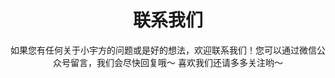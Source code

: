---
title : "联系我们"
subtitle : "如果您有任何关于小宇方的问题或是好的想法，欢迎联系我们！您可以通过微信公众号留言，我们会尽快回复哦～
喜欢我们还请多多关注哟～"
contactItem:
# contact Item loop
  - title : "联系人：梁经理"
    icon : "ti-headphone-alt" # themify icon pack : https://themify.me/themify-icons
    list:
      - listItem : "177 1735 4212"
        
    # contact Item loop
  - title : "微信公众号"
    icon : "ti-email" # themify icon pack : https://themify.me/themify-icons
    list:
      - listItem : "sututech"
        
    # contact Item loop
  - title : "地址"
    icon : "ti-location-pin" # themify icon pack : https://themify.me/themify-icons
    list:
      - listItem : "上海市杨浦区国康路100号
<br/>
上海国际设计中心2202"
---
